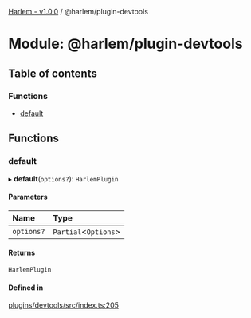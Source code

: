 [Harlem - v1.0.0](../index.md) / @harlem/plugin-devtools

# Module: @harlem/plugin-devtools

## Table of contents

### Functions

- [default](harlem_plugin_devtools.md#default)

## Functions

### default

▸ **default**(`options?`): `HarlemPlugin`

#### Parameters

| Name | Type |
| :------ | :------ |
| `options?` | `Partial`<`Options`\> |

#### Returns

`HarlemPlugin`

#### Defined in

[plugins/devtools/src/index.ts:205](https://github.com/andrewcourtice/harlem/blob/ca8d117/plugins/devtools/src/index.ts#L205)
